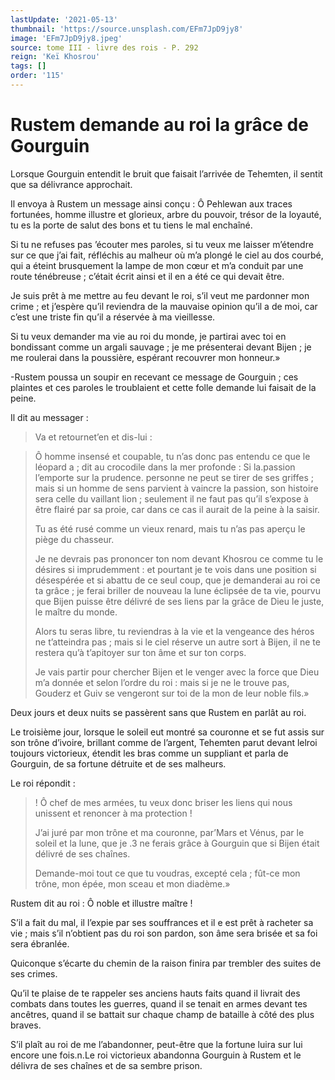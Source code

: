 ```yaml
---
lastUpdate: '2021-05-13'
thumbnail: 'https://source.unsplash.com/EFm7JpD9jy8'
image: 'EFm7JpD9jy8.jpeg'
source: tome III - livre des rois - P. 292
reign: 'Keï Khosrou'
tags: []
order: '115'
---
```


# Rustem demande au roi la grâce de Gourguin

Lorsque Gourguin entendit le bruit que faisait l’arrivée de Tehemten, il sentit que sa délivrance approchait.

Il envoya à Rustem un message ainsi conçu : Ô Pehlewan aux traces fortunées, homme illustre et glorieux, arbre du pouvoir, trésor de la loyauté, tu es la porte de salut des bons et tu tiens le mal enchaîné.

Si tu ne refuses pas ’écouter mes paroles, si tu veux me laisser m’étendre sur ce que j’ai fait, réfléchis au malheur où m’a plongé le ciel au dos courbé, qui a éteint brusquement la lampe de mon cœur et m’a conduit par une route ténébreuse ; c’était écrit ainsi et il en a été ce qui devait être.

Je suis prêt à me mettre au feu devant le roi, s’il veut me pardonner mon crime ; et j’espère qu’il reviendra de la mauvaise opinion qu’il a de moi, car c’est une triste fin qu’il a réservée à ma vieillesse.

Si tu veux demander ma vie au roi du monde, je partirai avec toi en bondissant comme un argali sauvage ; je me présenterai devant Bijen ; je me roulerai dans la poussière, espérant recouvrer mon honneur.»

-Rustem poussa un soupir en recevant ce message de Gourguin ; ces plaintes et ces paroles le troublaient et cette folle demande lui faisait de la peine.

Il dit au messager :

> Va et retournet’en et dis-lui :

> Ô homme insensé et coupable, tu n’as donc pas entendu ce que le léopard a ; dit au crocodile dans la mer profonde : Si la.passion l’emporte sur la prudence. personne ne peut se tirer de ses griffes ; mais si un homme de sens parvient à vaincre la passion, son histoire sera celle du vaillant lion ; seulement il ne faut pas qu’il s’expose à être flairé par sa proie, car dans ce cas il aurait de la peine à la saisir.
>
> Tu as été rusé comme un vieux renard, mais tu n’as pas aperçu le piège du chasseur.
>
> Je ne devrais pas prononcer ton nom devant Khosrou ce comme tu le désires si imprudemment : et pourtant je te vois dans une position si désespérée et si abattu de ce seul coup, que je demanderai au roi ce ta grâce ; je ferai briller de nouveau la lune éclipsée de ta vie, pourvu que Bijen puisse être délivré de ses liens par la grâce de Dieu le juste, le maître du monde.
>
> Alors tu seras libre, tu reviendras à la vie et la vengeance des héros ne t’atteindra pas ; mais si le ciel réserve un autre sort à Bijen, il ne te restera qu’à t’apitoyer sur ton âme et sur ton corps.
>
> Je vais partir pour chercher Bijen et le venger avec la force que Dieu m’a donnée et selon l’ordre du roi : mais si je ne le trouve pas, Gouderz et Guiv se vengeront sur toi de la mon de leur noble fils.»

Deux jours et deux nuits se passèrent sans que Rustem en parlât au roi.

Le troisième jour, lorsque le soleil eut montré sa couronne et se fut assis sur son trône d’ivoire, brillant comme de l’argent, Tehemten parut devant lelroi toujours victorieux, étendit les bras comme un suppliant et parla de Gourguin, de sa fortune détruite et de ses malheurs.

Le roi répondit :

> ! Ô chef de mes armées, tu veux donc briser les liens qui nous unissent et renoncer à ma protection !
>
> J’ai juré par mon trône et ma couronne, par’Mars et Vénus, par le soleil et la lune, que je .3 ne ferais grâce à Gourguin que si Bijen était délivré de ses chaînes.
>
> Demande-moi tout ce que tu voudras, excepté cela ; fût-ce mon trône, mon épée, mon sceau et mon diadème.»

Rustem dit au roi : Ô noble et illustre maître !

S’il a fait du mal, il l’expie par ses souffrances et il e est prêt à racheter sa vie ; mais s’il n’obtient pas du roi son pardon, son âme sera brisée et sa foi sera ébranlée.

Quiconque s’écarte du chemin de la raison finira par trembler des suites de ses crimes.

Qu’il te plaise de te rappeler ses anciens hauts faits quand il livrait des combats dans toutes les guerres, quand il se tenait en armes devant tes ancêtres, quand il se battait sur chaque champ de bataille à côté des plus braves.

S’il plaît au roi de me l’abandonner, peut-être que la fortune luira sur lui encore une fois.n.Le roi victorieux abandonna Gourguin à Rustem et le délivra de ses chaînes et de sa sembre prison.
